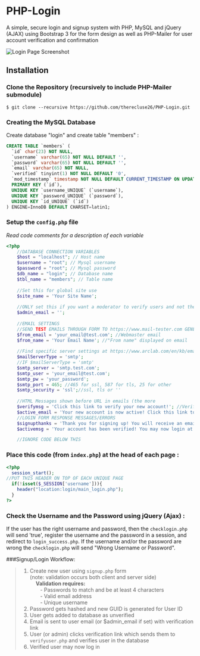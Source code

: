 PHP-Login
=========

A simple, secure login and signup system with PHP, MySQL and jQuery (AJAX) using Bootstrap 3 for the form design as well as PHP-Mailer for user account verification and confirmation

<img src="https://github.com/fethica/PHP-Login/raw/master/images/screenshot.png" alt="Login Page Screenshot" />

## Installation
### Clone the Repository (recursively to include PHP-Mailer submodule)
    $ git clone --recursive https://github.com/therecluse26/PHP-Login.git

### Creating the MySQL Database

Create database "login" and create table "members" :

```sql
CREATE TABLE `members` (
  `id` char(23) NOT NULL,
  `username` varchar(65) NOT NULL DEFAULT '',
  `password` varchar(65) NOT NULL DEFAULT '',
  `email` varchar(65) NOT NULL,
  `verified` tinyint(1) NOT NULL DEFAULT '0',
  `mod_timestamp` timestamp NOT NULL DEFAULT CURRENT_TIMESTAMP ON UPDATE CURRENT_TIMESTAMP,
  PRIMARY KEY (`id`),
  UNIQUE KEY `username_UNIQUE` (`username`),
  UNIQUE KEY `password_UNIQUE` (`password`),
  UNIQUE KEY `id_UNIQUE` (`id`)
) ENGINE=InnoDB DEFAULT CHARSET=latin1;
```

### Setup the `config.php` file 
<i>Read code comments for a description of each variable</i>

```php
<?php
	//DATABASE CONNECTION VARIABLES
	$host = "localhost"; // Host name 
	$username = "root"; // Mysql username 
	$password = "root"; // Mysql password 
	$db_name = "login"; // Database name 
	$tbl_name = "members"; // Table name
	
	//Set this for global site use
	$site_name = 'Your Site Name';
	
	//ONLY set this if you want a moderator to verify users and not the users themselves, otherwise leave blank or comment out
	$admin_email = '';
	
	//EMAIL SETTINGS 
	//SEND TEST EMAILS THROUGH FORM TO https://www.mail-tester.com GENERATED ADDRESS FOR SPAM RATING AND TIPS
	$from_email = 'your_email@test.com'; //Webmaster email
	$from_name = 'Your Email Name'; //"From name" displayed on email
	
	//Find specific server settings at https://www.arclab.com/en/kb/email/list-of-smtp-and-pop3-servers-mailserver-list.html
	$mailServerType = 'smtp';
	//IF $mailServerType = 'smtp'
	$smtp_server = 'smtp.test.com';
	$smtp_user = 'your_email@test.com';
	$smtp_pw = 'your_password';
	$smtp_port = 465; //465 for ssl, 587 for tls, 25 for other
	$smtp_security = 'ssl';//ssl, tls or ''
	
	//HTML Messages shown before URL in emails (the more 
	$verifymsg = 'Click this link to verify your new account!'; //Verify email message
	$active_email = 'Your new account is now active! Click this link to log in!';//Active email message
	//LOGIN FORM RESPONSE MESSAGES/ERRORS
	$signupthanks = 'Thank you for signing up! You will receive an email shortly confirming the verification of your account.';
	$activemsg = 'Your account has been verified! You may now login at <br><a href="'.$signin_url.'">'.$signin_url.'</a>';

	//IGNORE CODE BELOW THIS
```
### Place this code (from `index.php`) at the head of each page : 
```php
<?php
  session_start();
//PUT THIS HEADER ON TOP OF EACH UNIQUE PAGE
  if(!isset($_SESSION['username'])){
    header("location:login/main_login.php");
  }
?>
```

### Check the Username and the Password using jQuery (Ajax) :

If the user has the right username and password, then the `checklogin.php` will send 'true', register the username and the password in a session, and redirect to `login_success.php`.
If the username and/or the password are wrong the `checklogin.php` will send "Wrong Username or Password".


###Signup/Login Workflow:
> 1) Create new user using `signup.php` form   
> (note: validation occurs both client and server side)    
> &nbsp;&nbsp;&nbsp;&nbsp;<b>Validation requires: </b>   
> &nbsp;&nbsp;&nbsp;&nbsp;&nbsp;&nbsp; - Passwords to match and be at least 4 characters    
> &nbsp;&nbsp;&nbsp;&nbsp;&nbsp;&nbsp; - Valid email address     
> &nbsp;&nbsp;&nbsp;&nbsp;&nbsp;&nbsp; - Unique username  
> 2) Password gets hashed and new GUID is generated for User ID   
> 3) User gets added to database as unverified  
> 4) Email is sent to user email (or $admin_email if set) with verification link   
> 5) User (or admin) clicks verification link which sends them to `verifyuser.php` and verifies user in the database    
> 6) Verified user may now log in
